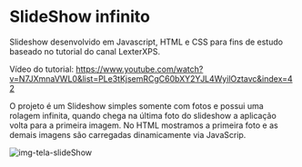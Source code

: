 # SlideShow infinito
Slideshow desenvolvido em Javascript, HTML e CSS para fins de estudo baseado no tutorial do canal LexterXPS.

Vídeo do tutorial: https://www.youtube.com/watch?v=N7JXmnaVWL0&list=PLe3tKjsemRCgC60bXY2YJL4WyilOztavc&index=42

O projeto é um Slideshow simples somente com fotos e possui uma rolagem infinita, quando chega na última foto do slideshow a aplicação volta para a primeira imagem. No HTML mostramos a primeira foto e as demais imagens são carregadas dinamicamente via JavaScrip.


![img-tela-slideShow](https://github.com/lucianosergiodasilva/slideShow/assets/81998569/731c5e1f-d53a-4814-b469-68c9f56e86a7)
